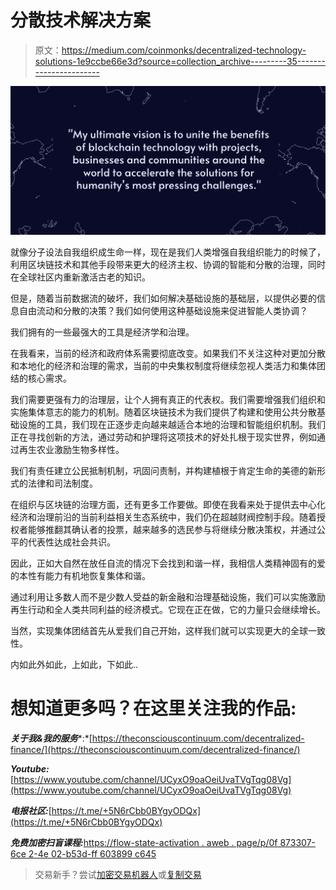 # 分散技术解决方案

> 原文：<https://medium.com/coinmonks/decentralized-technology-solutions-1e9ccbe66e3d?source=collection_archive---------35----------------------->

![](img/0da071c118effc02a71c0ba359d473fa.png)

就像分子设法自我组织成生命一样，现在是我们人类增强自我组织能力的时候了，利用区块链技术和其他手段带来更大的经济主权、协调的智能和分散的治理，同时在全球社区内重新激活古老的知识。

但是，随着当前数据流的破坏，我们如何解决基础设施的基础层，以提供必要的信息自由流动和分散的决策？我们如何使用这种基础设施来促进智能人类协调？

我们拥有的一些最强大的工具是经济学和治理。

在我看来，当前的经济和政府体系需要彻底改变。如果我们不关注这种对更加分散和本地化的经济和治理的需求，当前的中央集权制度将继续忽视人类活力和集体团结的核心需求。

我们需要更强有力的治理层，让个人拥有真正的代表权。我们需要增强我们组织和实施集体意志的能力的机制。随着区块链技术为我们提供了构建和使用公共分散基础设施的工具，我们现在正逐步走向越来越适合本地的治理和智能组织机制。我们正在寻找创新的方法，通过劳动和护理将这项技术的好处扎根于现实世界，例如通过再生农业激励生物多样性。

我们有责任建立公民抵制机制，巩固问责制，并构建植根于肯定生命的美德的新形式的法律和司法制度。

在组织与区块链的治理方面，还有更多工作要做。即使在我看来处于提供去中心化经济和治理前沿的当前利益相关生态系统中，我们仍在超越财阀控制手段。随着授权者能够推翻其确认者的投票，越来越多的选民参与将继续分散决策权，并通过公平的代表性达成社会共识。

因此，正如大自然在放任自流的情况下会找到和谐一样，我相信人类精神固有的爱的本性有能力有机地恢复集体和谐。

通过利用让多数人而不是少数人受益的新金融和治理基础设施，我们可以实施激励再生行动和全人类共同利益的经济模式。它现在正在做，它的力量只会继续增长。

当然，实现集体团结首先从爱我们自己开始，这样我们就可以实现更大的全球一致性。

内如此外如此，上如此，下如此..

# 想知道更多吗？在这里关注我的作品:

***关于我&我的服务****:*[https://theconsciouscontinuum.com/decentralized-finance/](https://theconsciouscontinuum.com/decentralized-finance/)

***Youtube:***[https://www.youtube.com/channel/UCyxO9oaOeiUvaTVgTqg08Vg](https://www.youtube.com/channel/UCyxO9oaOeiUvaTVgTqg08Vg)

***电报社区:***[https://t.me/+5N6rCbb0BYgyODQx](https://t.me/+5N6rCbb0BYgyODQx)

***免费加密扫盲课程:***[https://flow-state-activation . aweb . page/p/0f 873307-6ce 2-4e 02-b53d-ff 603899 c645](https://flow-state-activation.aweb.page/p/0f873307-6ce2-4e02-b53d-ff603899c645)

> 交易新手？尝试[加密交易机器人](/coinmonks/crypto-trading-bot-c2ffce8acb2a)或[复制交易](/coinmonks/top-10-crypto-copy-trading-platforms-for-beginners-d0c37c7d698c)